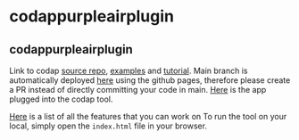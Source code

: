 # codappurpleairplugin
## codappurpleairplugin

Link to codap [source repo](https://github.com/concord-consortium/codap/wiki/CODAP-Data-Interactive-Plugin-API), [examples](https://github.com/concord-consortium/codap-data-interactives) and [tutorial](https://docs.google.com/document/d/1n1ebVKGliXfnTgRns4gtPw2bP6J41XMht2bNMMcAw9o/edit#).
Main branch is automatically deployed [here](https://vverma9.github.io/codappurpleairplugin/) using the github pages, therefore please create a PR instead of directly committing your code in main. 
[Here](https://codap.concord.org/releases/latest/static/dg/en/cert/index.html?di=https://vverma9.github.io/codappurpleairplugin/) is the app plugged into the codap tool.

[Here](https://github.com/vverma9/codappurpleairplugin/issues) is a list of all the features that you can work on
To run the tool on your local, simply open the `index.html` file in your browser.

